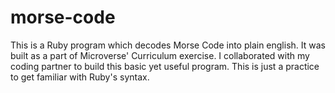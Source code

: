 # morse-code
This is a Ruby program which decodes Morse Code into plain english. It was built as a part of Microverse' Curriculum exercise. I collaborated with my coding partner to build this basic yet useful program. This is just a practice to get familiar with Ruby's syntax.
